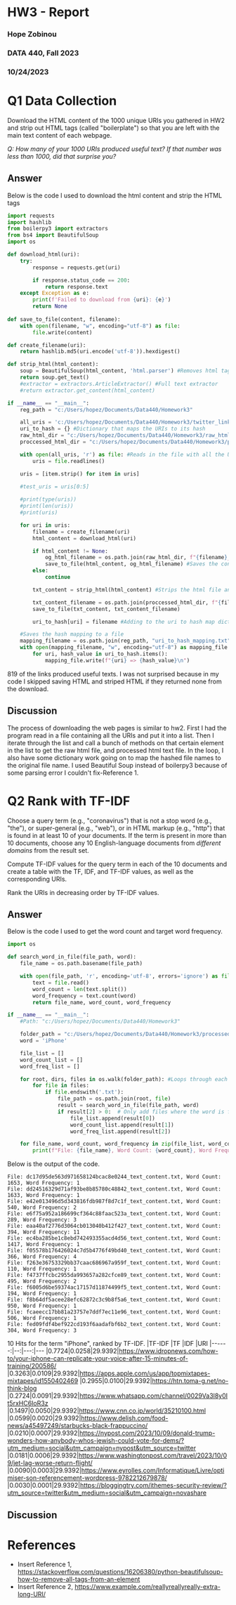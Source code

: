 # HW3 - Report
### Hope Zobinou  
### DATA 440, Fall 2023
### 10/24/2023

# Q1  Data Collection 
Download the HTML content of the 1000 unique URIs you gathered in HW2 and strip out HTML tags (called "boilerplate") so that you are left with the main text content of each webpage.

*Q: How many of your 1000 URIs produced useful text? If that number was less than 1000, did that surprise you?* 


## Answer
Below is the code I used to download the html content and strip the HTML tags

```python
import requests
import hashlib
from boilerpy3 import extractors
from bs4 import BeautifulSoup
import os

def download_html(uri):
    try:
        response = requests.get(uri)

        if response.status_code == 200:
            return response.text
    except Exception as e:
        print(f'Failed to download from {uri}: {e}')
        return None
    
def save_to_file(content, filename):
    with open(filename, "w", encoding="utf-8") as file:
        file.write(content)

def create_filename(uri):
    return hashlib.md5(uri.encode('utf-8')).hexdigest()

def strip_html(html_content):
    soup = BeautifulSoup(html_content, 'html.parser') #Removes html tags
    return soup.get_text()
    #extractor = extractors.ArticleExtractor() #Full text extractor
    #return extractor.get_content(html_content)

if __name__ == "__main__":
    reg_path = "c:/Users/hopez/Documents/Data440/Homework3"

    all_uris = 'c:/Users/hopez/Documents/Data440/Homework3/twitter_links.txt'
    uri_to_hash = {} #Dictionary that maps the URIs to its hash
    raw_html_dir = "c:/Users/hopez/Documents/Data440/Homework3/raw_html"
    proccessed_html_dir = "c:/Users/hopez/Documents/Data440/Homework3/processed_html"

    with open(all_uris, 'r') as file: #Reads in the file with all the URIs
        uris = file.readlines()

    uris = [item.strip() for item in uris]
    
    #test_uris = uris[0:5]

    #print(type(uris))
    #print(len(uris))
    #print(uris)

    for uri in uris:
        filename = create_filename(uri)
        html_content = download_html(uri)

        if html_content != None:
            og_html_filename = os.path.join(raw_html_dir, f"{filename}_original.html") #Adds the hashed file name to the directory for the raw html data
            save_to_file(html_content, og_html_filename) #Saves the content to the raw html folder
        else:
            continue

        txt_content = strip_html(html_content) #Strips the html file and gathers just text

        txt_content_filename = os.path.join(proccessed_html_dir, f"{filename}_text_content.txt")
        save_to_file(txt_content, txt_content_filename)

        uri_to_hash[uri] = filename #Adding to the uri to hash map dictionary

    #Saves the hash mapping to a file
    mapping_filename = os.path.join(reg_path, "uri_to_hash_mapping.txt")
    with open(mapping_filename, "w", encoding="utf-8") as mapping_file:
        for uri, hash_value in uri_to_hash.items():
            mapping_file.write(f"{uri} => {hash_value}\n")

```
819 of the links produced useful texts. I was not surprised because in my code I skipped saving HTML and striped HTML if they returned none from the download. 

## Discussion
The process of downloading the web pages is similar to hw2. First I had the program read in a file containing all the URIs and put it into a list. Then I iterate through the list and call a bunch of methods on that certain element in the list to get the raw html file, and processed html text file. In the loop, I also have some dictionary work going on to map the hashed file names to the original file name. I used Beautiful Soup instead of boilerpy3 because of some parsing error I couldn't fix-Reference 1.

# Q2 Rank with TF-IDF
Choose a query term (e.g., "coronavirus") that is not a stop word (e.g., "the"), or super-general (e.g., "web"), or in HTML markup (e.g., "http") that is found in at least 10 of your documents.  If the term is present in more than 10 documents, choose any 10 English-language documents from *different domains* from the result set.

Compute TF-IDF values for the query term in each of the 10 documents and create a table with the TF, IDF, and TF-IDF values, as well as the corresponding URIs.

Rank the URIs in decreasing order by TF-IDF values.

## Answer
Below is the code I used to get the word count and target word frequency.

```python
import os

def search_word_in_file(file_path, word):
    file_name = os.path.basename(file_path)

    with open(file_path, 'r', encoding='utf-8', errors='ignore') as file:
        text = file.read()
        word_count = len(text.split())
        word_frequency = text.count(word)
        return file_name, word_count, word_frequency

if __name__ == "__main__":
    #Path: "c:/Users/hopez/Documents/Data440/Homework3"

    folder_path = "c:/Users/hopez/Documents/Data440/Homework3/processed_html"
    word = 'iPhone'

    file_list = []
    word_count_list = []
    word_freq_list = []

    for root, dirs, files in os.walk(folder_path): #Loops through each file in the folder
        for file in files:
            if file.endswith('.txt'):
                file_path = os.path.join(root, file)
                result = search_word_in_file(file_path, word)
                if result[2] > 0:  # Only add files where the word is found
                    file_list.append(result[0])
                    word_count_list.append(result[1])
                    word_freq_list.append(result[2])

    for file_name, word_count, word_frequency in zip(file_list, word_count_list, word_freq_list):
        print(f"File: {file_name}, Word Count: {word_count}, Word Frequency: {word_frequency}")
```

Below is the output of the code.

```console
File: dc17d95de563d971658124bcac8e0244_text_content.txt, Word Count: 1653, Word Frequency: 1
File: dd24516329d71af93be8b85780c48842_text_content.txt, Word Count: 1633, Word Frequency: 1
File: e42e013496d5d343816fdb987f8d7c1f_text_content.txt, Word Count: 540, Word Frequency: 2 
File: e6f75a952a186699cf364c88faac523a_text_content.txt, Word Count: 289, Word Frequency: 3 
File: eaa40af2776d3064cb013040b412f427_text_content.txt, Word Count: 394, Word Frequency: 11
File: ec4ba285be1c8ebd742493355acd4d56_text_content.txt, Word Count: 1417, Word Frequency: 1
File: f05578b176426024c7d5b4776f49bd40_text_content.txt, Word Count: 366, Word Frequency: 4 
File: f263e36753329bb37caac686967a959f_text_content.txt, Word Count: 110, Word Frequency: 1 
File: f4737ffcbc2955da993657a282cfce89_text_content.txt, Word Count: 495, Word Frequency: 2 
File: f6005d6be59374ac17157d11874499f5_text_content.txt, Word Count: 194, Word Frequency: 1 
File: f8b64df5acee28efc62872c3c9b8f5a6_text_content.txt, Word Count: 950, Word Frequency: 1 
File: fcaeecc17bb81a23757e7ddf7ec11e96_text_content.txt, Word Count: 506, Word Frequency: 1 
File: fed09fdf4bef922cd193f6aadafbf6b2_text_content.txt, Word Count: 304, Word Frequency: 3
```

10 Hits for the term "iPhone", ranked by TF-IDF.
|TF-IDF |TF |IDF  |URI
|------:|--:|---:|---
|0.7724|0.0258|29.9392|https://www.idropnews.com/how-to/your-iphone-can-replicate-your-voice-after-15-minutes-of-training/200586/
|0.3263|0.0109|29.9392|https://apps.apple.com/us/app/topmixtapes-mixtapes/id1550402469
|0.2955|0.0100|29.9392|https://htn.toma-g.net/no-think-blog 
|0.2724|0.0091|29.9392|https://www.whatsapp.com/channel/0029Va3l8y0It5rxHC6IoR3z
|0.1497|0.0050|29.9392|https://www.cnn.co.jp/world/35210100.html
|0.0599|0.0020|29.9392|https://www.delish.com/food-news/a45497249/starbucks-black-frappuccino/
|0.0210|0.0007|29.9392|https://nypost.com/2023/10/09/donald-trump-wonders-how-anybody-whos-jewish-could-vote-for-dems/?utm_medium=social&utm_campaign=nypost&utm_source=twitter
|0.0181|0.0006|29.9392|https://www.washingtonpost.com/travel/2023/10/09/jet-lag-worse-return-flight/
|0.0090|0.0003|29.9392|https://www.eyrolles.com/Informatique/Livre/optimiser-son-referencement-wordpress-9782212679878/
|0.0030|0.0001|29.9392|https://bloggingtry.com/ithemes-security-review/?utm_source=twitter&utm_medium=social&utm_campaign=novashare


## Discussion


# References

* Insert Reference 1, <https://stackoverflow.com/questions/16206380/python-beautifulsoup-how-to-remove-all-tags-from-an-element>
* Insert Reference 2, <https://www.example.com/reallyreallyreally-extra-long-URI/>
